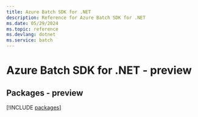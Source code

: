 ```yaml
---
title: Azure Batch SDK for .NET
description: Reference for Azure Batch SDK for .NET
ms.date: 05/29/2024
ms.topic: reference
ms.devlang: dotnet
ms.service: batch
---
```

# Azure Batch SDK for .NET - preview
## Packages - preview
[!INCLUDE [packages](batch-index.md)]